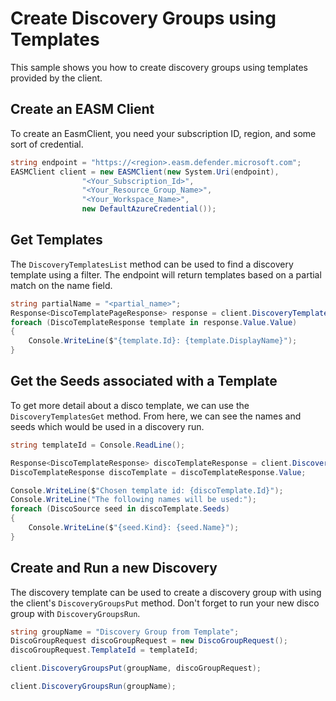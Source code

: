 # Create Discovery Groups using Templates

This sample shows you how to create discovery groups using templates provided by the client.

## Create an EASM Client

To create an EasmClient, you need your subscription ID, region, and some sort of credential.

```C# Snippet:Sample3_DiscoTemplates_Create_Client
string endpoint = "https://<region>.easm.defender.microsoft.com";
EASMClient client = new EASMClient(new System.Uri(endpoint),
                "<Your_Subscription_Id>",
                "<Your_Resource_Group_Name>",
                "<Your_Workspace_Name>",
                new DefaultAzureCredential());
```

## Get Templates

The `DiscoveryTemplatesList` method can be used to find a discovery template using a filter. The endpoint will return templates based on a partial match on the name field.

```C# Snippet:Sample3_DiscoTemplates_Get_Templates
string partialName = "<partial_name>";
Response<DiscoTemplatePageResponse> response = client.DiscoveryTemplatesList(partialName);
foreach (DiscoTemplateResponse template in response.Value.Value)
{
    Console.WriteLine($"{template.Id}: {template.DisplayName}");
}
```

## Get the Seeds associated with a Template

To get more detail about a disco template, we can use the `DiscoveryTemplatesGet` method. From here, we can see the names and seeds which would be used in a discovery run.

```C# Snippet:Sample3_DiscoTemplates_Get_Template_Seeds
string templateId = Console.ReadLine();

Response<DiscoTemplateResponse> discoTemplateResponse = client.DiscoveryTemplatesGet(templateId);
DiscoTemplateResponse discoTemplate = discoTemplateResponse.Value;

Console.WriteLine($"Chosen template id: {discoTemplate.Id}");
Console.WriteLine("The following names will be used:");
foreach (DiscoSource seed in discoTemplate.Seeds)
{
    Console.WriteLine($"{seed.Kind}: {seed.Name}");
}
```

## Create and Run a new Discovery

The discovery template can be used to create a discovery group with using the client's `DiscoveryGroupsPut` method. Don't forget to run your new disco group with `DiscoveryGroupsRun`.

```C# Snippet:Sample3_DiscoTemplates_Run_Disco_Group
string groupName = "Discovery Group from Template";
DiscoGroupRequest discoGroupRequest = new DiscoGroupRequest();
discoGroupRequest.TemplateId = templateId;

client.DiscoveryGroupsPut(groupName, discoGroupRequest);

client.DiscoveryGroupsRun(groupName);
```
